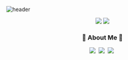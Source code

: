 ![header](https://capsule-render.vercel.app/api?type=waving&color=0:E040FB,100:7C4DFF&height=170&section=header&text=HanNayeoniee&fontSize=50&fontColor=FFFFFF)

<p align="center">
  <img src="https://hits.seeyoufarm.com/api/count/incr/badge.svg?url=https%3A%2F%2Fgithub.com%2FHanNayeoniee&count_bg=%23BB46E3&title_bg=%23555555&icon=github.svg&icon_color=%23E7E7E7&title=hits&edge_flat=false"/>
  <img src="https://img.shields.io/github/followers/HanNayeoniee?style=social">
</p>

<h3 align="center"> 🧸 About Me 🧸 </h3>


<p align="center"> 
  <a href="mailto:nayeon2.han@gmail.com"><img src ="https://img.shields.io/badge/Gmail-d14836?style=flat-square&logo=Gmail&logoColor=white"/></a>&nbsp;
  <a href="https://velog.io/@ny_"><img src="https://img.shields.io/badge/Tech%20Blog-20C997?style=flat-square&logo=Velog&logoColor=white"/></a>&nbsp;
  <a href="https://www.linkedin.com/in/na-yeon-han-52121820b/"><img src="https://img.shields.io/badge/LinkedIn-0A66C2?style=flat-square&logo=linkedin&logoColor=white"/></a>&nbsp;
</p>


<!--
### Hi there 👋

- 🌱 I’m currently learning `Natural Language Processing` at Boostcamp.
- ✏️ I studied `Image Processing` at Sangmyung University.
-  📫 You can reach me by nayeon2.han@gmail.com

 [![HanNayeoniee's github stats](https://github-readme-stats.vercel.app/api?username=HanNayeoniee)](https://github.com/anuraghazra/github-readme-stats)


**HanNayeoniee/HanNayeoniee** is a ✨ _special_ ✨ repository because its `README.md` (this file) appears on your GitHub profile.

Here are some ideas to get you started:

- 🔭 I’m currently working on ...
- 🌱 I’m currently learning ...
- 👯 I’m looking to collaborate on ...
- 🤔 I’m looking for help with ...
- 💬 Ask me about ...
 📫 How to reach me: nayeon2.han@gmail.com
- 😄 Pronouns: ...
- ⚡ Fun fact: ...

<a href="https://solved.ac/nayeoniee"><img src="http://mazassumnida.wtf/api/mini/generate_badge?boj=nayeoniee"/></a> 

 <a href="[https://github.com/cow-coding/CV/blob/main/CV(kor).pdf](https://www.notion.so/AI-Engineer-4f9116eb05dc466798e3d39b8da1fc35)"><img src ="https://img.shields.io/badge/CV-000000?style=flat-square&logo=Notion&logoColor=white"/></a>&nbsp;
-->
